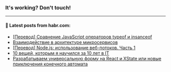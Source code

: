 ### It's working? Don't touch!

---
<!--
#### 🛠️ Technical stack:

![C++](https://img.shields.io/badge/C++-informational?logo=c%2B%2B&style=flat&logoColor=white&color=9C033A)
![Java](https://img.shields.io/badge/Java-informational?logo=java&style=flat&logoColor=white&color=007396)
![Kotlin](https://img.shields.io/badge/Kotlin-informational?logo=Kotlin&style=flat&logoColor=white&color=0095D5)
![JS](https://img.shields.io/badge/JS-informational?logo=javaScript&style=flat&logoColor=black&color=F7Df1E) <br>
![HTML5](https://img.shields.io/badge/HTML5-informational?logo=html5&style=flat&logoColor=white&color=E34F26)
![CSS3](https://img.shields.io/badge/CSS3-informational?logo=css3&style=flat&logoColor=white&color=157286)
![Sass](https://img.shields.io/badge/Saas-informational?logo=sass&style=flat&logoColor=white&color=hotpink)
![PHP](https://img.shields.io/badge/PHP-informational?logo=php&style=flat&logoColor=white&color=777BB4) <br>
![WebPAck](https://img.shields.io/badge/WebPack-informational?logo=webPack&style=flat&logoColor=white&color=FF6F00)
![Bootstrap](https://img.shields.io/badge/Bootstrap-informational?logo=Bootstrap&style=flat&logoColor=white&color=7952B3)
![MySQL](https://img.shields.io/badge/MySQL-informational?logo=MySQL&style=flat&logoColor=white&color=00f) <br>
![NodeJS](https://img.shields.io/badge/NodeJS-informational?logo=node.js&style=flat&logoColor=white&color=43853D)
![Spring](https://img.shields.io/badge/Spring-informational?logo=Spring&style=flat&logoColor=white&color=0A9EDC)
![Angular](https://img.shields.io/badge/Vue-informational?logo=vue.js&style=flat&logoColor=white&color=red)
![Git](https://img.shields.io/badge/Git-informational?logo=git&style=flat&logoColor=white&color=darkorange)

___
-->

#### 💬 Latest posts from habr.com:

<!-- BLOG-POST-LIST:START -->
- [[Перевод] Сравнение JavaScript операторов typeof и insanceof](https://habr.com/ru/post/675684/?utm_source=habrahabr&utm_medium=rss&utm_campaign=675684)
- [Взаимодействие в архитектуре микросервисов](https://habr.com/ru/post/675682/?utm_source=habrahabr&utm_medium=rss&utm_campaign=675682)
- [[Перевод] Node.js: использование веб-потоков. Часть 1](https://habr.com/ru/post/675676/?utm_source=habrahabr&utm_medium=rss&utm_campaign=675676)
- [10 вещей, которым я научился за 10 лет в IT](https://habr.com/ru/post/675674/?utm_source=habrahabr&utm_medium=rss&utm_campaign=675674)
- [Разрабатываем универсальную форму на React и XState или новые приключения конечного автомата](https://habr.com/ru/post/675672/?utm_source=habrahabr&utm_medium=rss&utm_campaign=675672)
<!-- BLOG-POST-LIST:END -->
